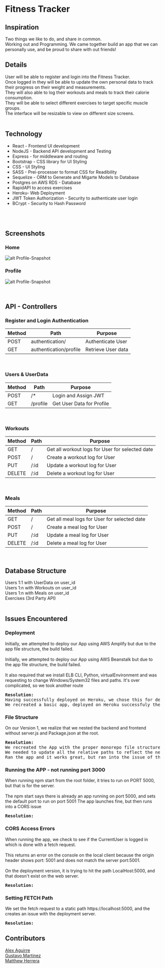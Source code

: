 # Fitness Tracker 

## Inspiration
Two things we like to do, and share in common. <br />
Working out and Programming. 
We came together build an app that we can personally use, and be proud to share with out friends!

## Details
User will be able to register and login into the Fitness Tracker. <br/>
Once logged in they will be able to update the own personal data to track their progress on their weight and measurements. <br/>
They will also able to log their workouts and meals to track their calorie consumption.<br/>
They will be able to select different exercises to target specific muscle groups.<br/>
The interface will be resizable to view on different size screens. <br/>
<br/>
## Technology
* React - Frontend UI development
* NodeJS  - Backend API development and Testing
* Express - for middleware and routing
* Bootstrap - CSS library for UI Styling
* CSS - UI Styling
* SASS - Prei-processer to format CSS for Readibility 
* Sequelize - ORM to Generate and Migarte Models to Database
* Postgres on AWS RDS - Database
* RapidAPI to access exercises
* Heroku- Web Deployment
* JWT Token Authorization - Security to authenticate user login
* BCrypt - Security to Hash Password
<br/>
<br/>

## Screenshots

### Home

![alt Profile-Snapshot](public/fittrack-home-snapshot.png/) 

### Profile
![alt Profile-Snapshot](public/fittrack-profile-snapshot.png/) 

<br/>

## API - Controllers

### Register and Login Authentication
| Method | Path | Purpose |
|--------|------|---------| 
|POST | authentication/ | Authenticate User|
|GET | authentication/profile | Retrieve User data|
<br/>

### Users & UserData
| Method | Path | Purpose |
|--------|------|---------|
|POST | /* | Login and Assign JWT|
|GET | /profile | Get User Data for Profile |
<br/>

### Workouts
| Method | Path | Purpose |
|--------|------|---------|
|GET | / | Get all workout logs for User for selected date|
|POST| / | Create a workout log for User|
|PUT | /:id | Update a workout log for User |
|DELETE| /:id | Delete a workout log for User|
<br/>

### Meals
| Method | Path | Purpose |
|--------|------|---------|
|GET | / | Get all meal logs for User for selected date|
|POST| / | Create a meal log for User|
|PUT | /:id | Update a meal log for User |
|DELETE| /:id | Delete a meal log for User|
<br/>

## Database Structure
Users 1:1 with UserData on user_id <br>
Users 1:n with Workouts on user_id <br>
Users 1:n with Meals on user_id<br>
Exercises (3rd Party API) <br>
<br/>

## Issues Encountered

### Deployment
Initially, we attempted to deploy our App using AWS Amplify but due to the app file structure, the build failed.<br/><br/>
Initially, we attempted to deploy our App using AWS Beanstalk but due to the app file structure, the build failed.<br/><br/>
It also required that we install ELB CLI, Python, virtualEnvironment and was requesting to change Windows/System32 files and paths. It's over complicated, so we took another route
<pre><b>Resolution:</b>
Having successfully deployed on Heroku, we chose this for deployment.
We recreated a basic app, deployed on Heroku successfuly the continued to resolve the app file structure</pre>

### File Structure
On our Version 1, we realize that we nested the backend and frontend without server.js and Package.json at the root. <br/>
<pre><b>Resolution:</b> 
We recreated the App with the proper monorepo file structure and copied the code into their respective files.
We needed to update all the relative paths to reflect the new file strutures.
Ran the app and it works great, but ran into the issue of the server running on port 5000, but the frontend not running on Port 3000
</pre>

### Running the APP - not running port 3000
When running npm start from the root folder, it tries to run on PORT 5000, but that is for the server.<br/><br/>
The npm start says there is already an app running on port 5000, and sets the default port to run on port 5001
The app launches fine, but then runs into a CORS issue
<pre><b>Resolution:</b>
</pre>

### CORS Access Errors
When running the app, we check to see if the CurrentUser is logged in which is done with a fetch request.<br/><br/>
This returns an error on the console on the local client because the origin header shows port: 5001 and does not match the server port:5001.<br/><br/>
On the deployment version, it is trying to hit the path LocalHost:5000, and that doesn't exist on the web server.
<pre><b>Resolution:</b>
</pre>

### Setting FETCH Path
We set the fetch request to a static path  https://localhost:5000, and the creates an issue with the deployment server.
<pre><b>Resolution:</b>
</pre>

## Contributors

[Alex Aguirre](https://github.com/AlexAguirre70) <br>
[Gustavo Martinez ](https://github.com/Gustavo0623) <br>
[Matthew Herrera](https://github.com/Machew115) <br>